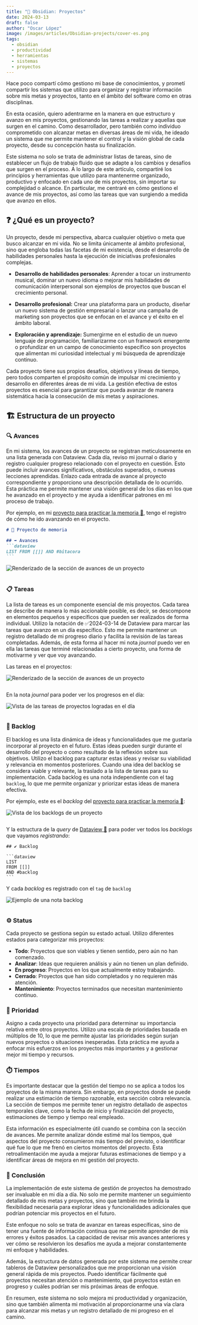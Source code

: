```yaml
---
title: "🚀 Obsidian: Proyectos"
date: 2024-03-13
draft: false
author: "Oscar López" 
image: /images/articles/Obsidian-projects/cover-es.png
tags: 
  - obsidian 
  - productividad
  - herramientas
  - sistemas 
  - proyectos
---
```


Hace poco compartí cómo gestiono mi base de conocimientos, y prometí compartir los sistemas que utilizo para organizar y registrar información sobre mis metas y proyectos, tanto en el ámbito del software como en otras disciplinas.

En esta ocasión, quiero adentrarme en la manera en que estructuro y avanzo en mis proyectos, gestionando las tareas a realizar y aquellas que surgen en el camino. Como desarrollador, pero también como individuo comprometido con alcanzar metas en diversas áreas de mi vida, he ideado un sistema que me permite mantener el control y la visión global de cada proyecto, desde su concepción hasta su finalización.

Este sistema no solo se trata de administrar listas de tareas, sino de establecer un flujo de trabajo fluido que se adapte a los cambios y desafíos que surgen en el proceso. A lo largo de este artículo, compartiré los principios y herramientas que utilizo para mantenerme organizado, productivo y enfocado en cada uno de mis proyectos, sin importar su complejidad o alcance. En particular, me centraré en cómo gestiono el avance de mis proyectos, así como las tareas que van surgiendo a medida que avanzo en ellos.

## ❓ ¿Qué es un proyecto?

Un proyecto, desde mi perspectiva, abarca cualquier objetivo o meta que busco alcanzar en mi vida. No se limita únicamente al ámbito profesional, sino que engloba todas las facetas de mi existencia, desde el desarrollo de habilidades personales hasta la ejecución de iniciativas profesionales complejas.

- **Desarrollo de habilidades personales**: Aprender a tocar un instrumento musical, 
dominar un nuevo idioma o mejorar mis habilidades de comunicación interpersonal son ejemplos 
de proyectos que buscan el crecimiento personal.

- **Desarrollo profesional:** Crear una plataforma para un producto, diseñar un nuevo sistema de gestión empresarial o lanzar una campaña de marketing son proyectos que se enfocan en el avance y el éxito en el ámbito laboral.

- **Exploración y aprendizaje:** Sumergirme en el estudio de un nuevo lenguaje de programación, familiarizarme con un framework emergente o profundizar en un campo de conocimiento específico son proyectos que alimentan mi curiosidad intelectual y mi búsqueda de aprendizaje continuo.

Cada proyecto tiene sus propios desafíos, objetivos y líneas de tiempo, pero todos comparten el propósito común de impulsar mi crecimiento y desarrollo en diferentes áreas de mi vida. La gestión efectiva de estos proyectos es esencial para garantizar que pueda avanzar de manera sistemática hacia la consecución de mis metas y aspiraciones.

## 🏗️ Estructura de un proyecto 
### 🔍 Avances

En mi sistema, los avances de un proyecto se registran meticulosamente en una lista generada con Dataview. Cada día, reviso mi journal o diario y registro cualquier progreso relacionado con el proyecto en cuestión. Esto puede incluir avances significativos, obstáculos superados, o nuevas lecciones aprendidas. Enlazo cada entrada de avance al proyecto correspondiente y proporciono una descripción detallada de lo ocurrido. Esta práctica me permite mantener una visión general de los días en los que he avanzado en el proyecto y me ayuda a identificar patrones en mi proceso de trabajo.

Por ejemplo, en mi [proyecto para practicar la memoria 🔗](https://oscarlp6.dev/memory-project/), tengo el registro de cómo he ido avanzando en el proyecto. 

````md 
# 🧠 Proyecto de memoria 

## ➡ Avances 
```dataview 
LIST FROM [[]] AND #bitacora 
```
````

<img src="/images/articles/Obsidian-projects/image1-es.png" alt="Renderizado de la sección de avances de un proyecto" style="max-width: 100%; margin-bottom: 1em">



### 📋 Tareas

La lista de tareas es un componente esencial de mis proyectos. Cada tarea se describe de manera lo más accionable posible, es decir, se descompone en elementos pequeños y específicos que pueden ser realizados de forma individual. Utilizo la notación de ✅2024-03-14 de Dataview para marcar las tareas que avanzo en un día específico. Esto me permite mantener un registro detallado de mi progreso diario y facilita la revisión de las tareas completadas. Además, de esta forma al hacer mi nota *journal* puedo ver en ella las tareas que terminé relacionadas a cierto proyecto, una forma de motivarme y ver que voy avanzando. 

Las tareas en el proyectos: 

<img src="/images/articles/Obsidian-projects/image2-es.png" alt="Renderizado de la sección de avances de un proyecto" style="max-width: 100%; margin-bottom: 1em">

En la nota *journal* para poder ver los progresos en el día: 

<img src="/images/articles/Obsidian-projects/image3-es.png" alt="Vista de las tareas de proyectos logradas en el día" style="max-width: 100%; margin-bottom: 1em">

### 📝 Backlog

El backlog es una lista dinámica de ideas y funcionalidades que me gustaría incorporar al proyecto en el futuro. Estas ideas pueden surgir durante el desarrollo del proyecto o como resultado de la reflexión sobre sus objetivos. Utilizo el backlog para capturar estas ideas y revisar su viabilidad y relevancia en momentos posteriores. Cuando una idea del backlog se considera viable y relevante, la traslado a la lista de tareas para su implementación. Cada backlog es una nota independiente con el tag `backlog`, lo que me permite organizar y priorizar estas ideas de manera efectiva.

Por ejemplo, este es el *backlog* del [proyecto para practicar la memoria 🔗](https://oscarlp6.dev/memory-project/): 

<img src="/images/articles/Obsidian-projects/image4-es.png" alt="Vista de los backlogs de un proyecto" style="max-width: 100%; margin-bottom: 1em"> 

Y la estructura de la *query* de [Dataview 🔗](https://blacksmithgu.github.io/obsidian-dataview/) para poder ver todos los *backlogs* que vayamos *registrando*: 

````
## ✔ Backlog

```dataview 
LIST 
FROM [[]]
AND #backlog 
```
````

Y cada *backlog* es registrado con el `tag` de `backlog`

<img src="/images/articles/Obsidian-projects/image5-es.png" alt="Ejemplo de una nota backlog" style="max-width: 100%; margin-bottom: 1em"> 


### ⚙️ Status

Cada proyecto se gestiona según su estado actual. Utilizo diferentes estados para categorizar mis proyectos:

- **Todo**: Proyectos que son viables y tienen sentido, pero aún no han comenzado.
- **Analizar**: Ideas que requieren análisis y aún no tienen un plan definido.
- **En progreso**: Proyectos en los que actualmente estoy trabajando.
- **Cerrado**: Proyectos que han sido completados y no requieren más atención.
- **Mantenimiento**: Proyectos terminados que necesitan mantenimiento continuo.

### 🚀 Prioridad

Asigno a cada proyecto una prioridad para determinar su importancia relativa entre otros proyectos. Utilizo una escala de prioridades basada en múltiplos de 10, lo que me permite ajustar las prioridades según surjan nuevos proyectos o situaciones inesperadas. Esta práctica me ayuda a enfocar mis esfuerzos en los proyectos más importantes y a gestionar mejor mi tiempo y recursos.

### ⏱️ Tiempos

Es importante destacar que la gestión del tiempo no se aplica a todos los proyectos de la misma manera. Sin embargo, en proyectos donde se puede realizar una estimación de tiempo razonable, esta sección cobra relevancia. La sección de tiempos me permite tener un registro detallado de aspectos temporales clave, como la fecha de inicio y finalización del proyecto, estimaciones de tiempo y tiempo real empleado.

Esta información es especialmente útil cuando se combina con la sección de avances. Me permite analizar dónde estimé mal los tiempos, qué aspectos del proyecto consumieron más tiempo del previsto, o identificar qué fue lo que me frenó en ciertos momentos del proyecto. Esta retroalimentación me ayuda a mejorar futuras estimaciones de tiempo y a identificar áreas de mejora en mi gestión del proyecto.

### 🎉 Conclusión

La implementación de este sistema de gestión de proyectos ha demostrado ser invaluable en mi día a día. No solo me permite mantener un seguimiento detallado de mis metas y proyectos, sino que también me brinda la flexibilidad necesaria para explorar ideas y funcionalidades adicionales que podrían potenciar mis proyectos en el futuro.

Este enfoque no solo se trata de avanzar en tareas específicas, sino de tener una fuente de información continua que me permite aprender de mis errores y éxitos pasados. La capacidad de revisar mis avances anteriores y ver cómo se resolvieron los desafíos me ayuda a mejorar constantemente mi enfoque y habilidades.

Además, la estructura de datos generada por este sistema me permite crear tableros de Dataview personalizados que me proporcionan una visión general rápida de mis proyectos. Puedo identificar fácilmente qué proyectos necesitan atención o mantenimiento, qué proyectos están en progreso y cuáles podrían ser mis próximas áreas de enfoque.

En resumen, este sistema no solo mejora mi productividad y organización, sino que también alimenta mi motivación al proporcionarme una vía clara para alcanzar mis metas y un registro detallado de mi progreso en el camino.
